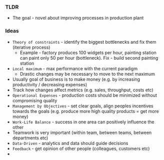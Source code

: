 ### TLDR
* The goal - novel about improving processes in production plant

### Ideas
* `Theory of constraints` - identify the biggest bottlenecks and fix them (iterative process)
  * Example - factory produces 100 widgets per hour, painting station can paint only 50 per hour (bottleneck). Fix - build second painting station
* `Local maximum` - max performance with the current paradigm
    * Drastic changes may be necessary to move to the next maximum
* Usually goal of business is to make money (e.g. by increasing productivity / decreasing expenses)
* Track how changes affect metrics (e.g. sales, throughput, costs etc) 
* `Operational Expenses` - production costs should be minimized without compromising quality
* `Management by Objectives` - set clear goals, align peoples incentives towards the goals (e.g. produce more high quality products = get more money)
* `Work-Life Balance` - success in one area can positively influence the other
* Teamwork is very important (within team, between teams, between departments etc)
* `Data-Driven` - analytics and data should guide decisions
* `Feedback` - get opinion of other people (colleagues, customers etc)
* 